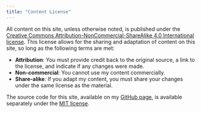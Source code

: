 ```yaml
---
title: "Content License"
---
```

All content on this site, unless otherwise noted, is published under the [Creative Commons Attribution-NonCommercial-ShareAlike 4.0 International license](https://creativecommons.org/licenses/by-nc-sa/4.0/). This license allows for the sharing and adaptation of content on this site, so long as the following terms are met:

- **Attribution**: You must provide credit back to the original source, a link to the license, and indicate if any changes were made.
- **Non-commercial**: You cannot use my content commercially.
- **Share-alike**: If you adapt my content, you must share your changes under the same license as the material.

The source code for this site, available on my [GitHub page](https://github.com/zfett/zach.fetters.me), is available separately under the [MIT license](https://github.com/zfett/zach.fetters.me/blob/main/LICENSE).
